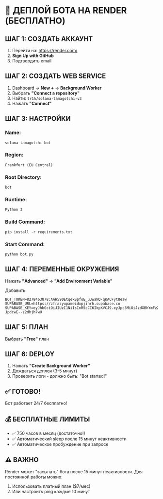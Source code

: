 # 🚀 ДЕПЛОЙ БОТА НА RENDER (БЕСПЛАТНО)

## ШАГ 1: СОЗДАТЬ АККАУНТ

1. Перейти на: https://render.com/
2. **Sign Up with GitHub**
3. Подтвердить email

## ШАГ 2: СОЗДАТЬ WEB SERVICE

1. Dashboard → **New +** → **Background Worker**
2. Выбрать **"Connect a repository"**
3. Найти: `tr1h/solana-tamagotchi-v3`
4. Нажать **"Connect"**

## ШАГ 3: НАСТРОЙКИ

### Name:
```
solana-tamagotchi-bot
```

### Region:
```
Frankfurt (EU Central)
```

### Root Directory:
```
bot
```

### Runtime:
```
Python 3
```

### Build Command:
```
pip install -r requirements.txt
```

### Start Command:
```
python bot.py
```

## ШАГ 4: ПЕРЕМЕННЫЕ ОКРУЖЕНИЯ

Нажать **"Advanced"** → **"Add Environment Variable"**

Добавить:

```
BOT_TOKEN=8278463878:AAH590EtqekSpfoE_uJwaNQ-qKACFyt8eaw
SUPABASE_URL=https://zfrazyupameidxpjihrh.supabase.co
SUPABASE_KEY=eyJhbGciOiJIUzI1NiIsInR5cCI6IkpXVCJ9.eyJpc3MiOiJzdXBhYmFzZSIsInJlZiI6InpmcmF6eXVwYW1laWR4cGppaHJoIiwicm9sZSI6ImFub24iLCJpYXQiOjE3NTk5Mzc1NTAsImV4cCI6MjA3NTUxMzU1MH0.1EkMDqCNJoAjcJDh3Dd3yPfus-JpdcwE--z2dhjh7wU
```

## ШАГ 5: ПЛАН

Выбрать **"Free"** план

## ШАГ 6: DEPLOY

1. Нажать **"Create Background Worker"**
2. Дождаться деплоя (3-5 минут)
3. Проверить логи - должно быть: "Bot started!"

## ✅ ГОТОВО!

Бот работает 24/7 бесплатно!

## 💰 БЕСПЛАТНЫЕ ЛИМИТЫ

- ✅ 750 часов в месяц (достаточно!)
- ✅ Автоматический sleep после 15 минут неактивности
- ✅ Автоматическое пробуждение при запросе

## ⚠️ ВАЖНО

Render может "засыпать" бота после 15 минут неактивности.
Для постоянной работы можно:
1. Использовать платный план ($7/мес)
2. Или настроить ping каждые 10 минут







